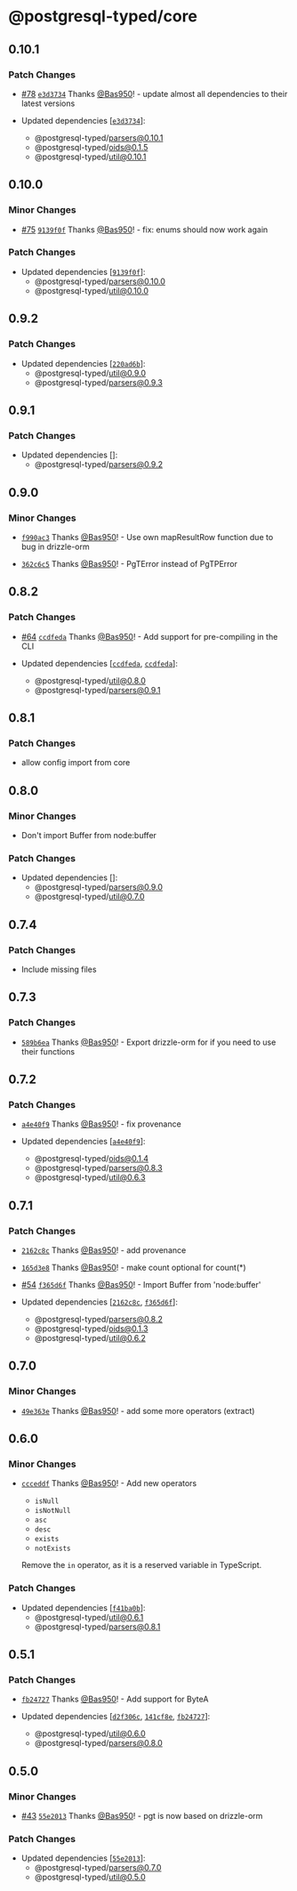 # @postgresql-typed/core

## 0.10.1

### Patch Changes

- [#78](https://github.com/PostgreSQL-Typed/PostgreSQL-Typed/pull/78) [`e3d3734`](https://github.com/PostgreSQL-Typed/PostgreSQL-Typed/commit/e3d373494880ffd7e4f23430f962f1b3cb308d6e) Thanks [@Bas950](https://github.com/Bas950)! - update almost all dependencies to their latest versions

- Updated dependencies [[`e3d3734`](https://github.com/PostgreSQL-Typed/PostgreSQL-Typed/commit/e3d373494880ffd7e4f23430f962f1b3cb308d6e)]:
  - @postgresql-typed/parsers@0.10.1
  - @postgresql-typed/oids@0.1.5
  - @postgresql-typed/util@0.10.1

## 0.10.0

### Minor Changes

- [#75](https://github.com/PostgreSQL-Typed/PostgreSQL-Typed/pull/75) [`9139f0f`](https://github.com/PostgreSQL-Typed/PostgreSQL-Typed/commit/9139f0fa62bc0b67d198ed5cdf107c2c92811ef6) Thanks [@Bas950](https://github.com/Bas950)! - fix: enums should now work again

### Patch Changes

- Updated dependencies [[`9139f0f`](https://github.com/PostgreSQL-Typed/PostgreSQL-Typed/commit/9139f0fa62bc0b67d198ed5cdf107c2c92811ef6)]:
  - @postgresql-typed/parsers@0.10.0
  - @postgresql-typed/util@0.10.0

## 0.9.2

### Patch Changes

- Updated dependencies [[`220ad6b`](https://github.com/PostgreSQL-Typed/PostgreSQL-Typed/commit/220ad6bc61b8c8c734ec43977cd87eaa0f6db45b)]:
  - @postgresql-typed/util@0.9.0
  - @postgresql-typed/parsers@0.9.3

## 0.9.1

### Patch Changes

- Updated dependencies []:
  - @postgresql-typed/parsers@0.9.2

## 0.9.0

### Minor Changes

- [`f990ac3`](https://github.com/PostgreSQL-Typed/PostgreSQL-Typed/commit/f990ac3af43fb1932eb28921d9a321583ea7fa3f) Thanks [@Bas950](https://github.com/Bas950)! - Use own mapResultRow function due to bug in drizzle-orm

- [`362c6c5`](https://github.com/PostgreSQL-Typed/PostgreSQL-Typed/commit/362c6c5c1a7094bec5c65607ffa436582f96bd27) Thanks [@Bas950](https://github.com/Bas950)! - PgTError instead of PgTPError

## 0.8.2

### Patch Changes

- [#64](https://github.com/PostgreSQL-Typed/PostgreSQL-Typed/pull/64) [`ccdfeda`](https://github.com/PostgreSQL-Typed/PostgreSQL-Typed/commit/ccdfeda0889527bf1b20f5376f53f31cdd02ec4f) Thanks [@Bas950](https://github.com/Bas950)! - Add support for pre-compiling in the CLI

- Updated dependencies [[`ccdfeda`](https://github.com/PostgreSQL-Typed/PostgreSQL-Typed/commit/ccdfeda0889527bf1b20f5376f53f31cdd02ec4f), [`ccdfeda`](https://github.com/PostgreSQL-Typed/PostgreSQL-Typed/commit/ccdfeda0889527bf1b20f5376f53f31cdd02ec4f)]:
  - @postgresql-typed/util@0.8.0
  - @postgresql-typed/parsers@0.9.1

## 0.8.1

### Patch Changes

- allow config import from core

## 0.8.0

### Minor Changes

- Don't import Buffer from node:buffer

### Patch Changes

- Updated dependencies []:
  - @postgresql-typed/parsers@0.9.0
  - @postgresql-typed/util@0.7.0

## 0.7.4

### Patch Changes

- Include missing files

## 0.7.3

### Patch Changes

- [`589b6ea`](https://github.com/PostgreSQL-Typed/PostgreSQL-Typed/commit/589b6ea6de9468888243409cb7df4ba8fe880be5) Thanks [@Bas950](https://github.com/Bas950)! - Export drizzle-orm for if you need to use their functions

## 0.7.2

### Patch Changes

- [`a4e40f9`](https://github.com/PostgreSQL-Typed/PostgreSQL-Typed/commit/a4e40f98b56cff64a1cd70d63fd11885c37a2d28) Thanks [@Bas950](https://github.com/Bas950)! - fix provenance

- Updated dependencies [[`a4e40f9`](https://github.com/PostgreSQL-Typed/PostgreSQL-Typed/commit/a4e40f98b56cff64a1cd70d63fd11885c37a2d28)]:
  - @postgresql-typed/oids@0.1.4
  - @postgresql-typed/parsers@0.8.3
  - @postgresql-typed/util@0.6.3

## 0.7.1

### Patch Changes

- [`2162c8c`](https://github.com/PostgreSQL-Typed/PostgreSQL-Typed/commit/2162c8c01c68a0e6540fe804e2d3dd891931ed2c) Thanks [@Bas950](https://github.com/Bas950)! - add provenance

- [`165d3e8`](https://github.com/PostgreSQL-Typed/PostgreSQL-Typed/commit/165d3e8a17e1eb09bfb90359377e18cb8f15643c) Thanks [@Bas950](https://github.com/Bas950)! - make count optional for count(\*)

- [#54](https://github.com/PostgreSQL-Typed/PostgreSQL-Typed/pull/54) [`f365d6f`](https://github.com/PostgreSQL-Typed/PostgreSQL-Typed/commit/f365d6f5ccc22a69db3db044676ff8c5d3c72edf) Thanks [@Bas950](https://github.com/Bas950)! - Import Buffer from 'node:buffer'

- Updated dependencies [[`2162c8c`](https://github.com/PostgreSQL-Typed/PostgreSQL-Typed/commit/2162c8c01c68a0e6540fe804e2d3dd891931ed2c), [`f365d6f`](https://github.com/PostgreSQL-Typed/PostgreSQL-Typed/commit/f365d6f5ccc22a69db3db044676ff8c5d3c72edf)]:
  - @postgresql-typed/parsers@0.8.2
  - @postgresql-typed/oids@0.1.3
  - @postgresql-typed/util@0.6.2

## 0.7.0

### Minor Changes

- [`49e363e`](https://github.com/PostgreSQL-Typed/PostgreSQL-Typed/commit/49e363eb1c1e0f87ebadec514522ab467cf8288c) Thanks [@Bas950](https://github.com/Bas950)! - add some more operators (extract)

## 0.6.0

### Minor Changes

- [`ccceddf`](https://github.com/PostgreSQL-Typed/PostgreSQL-Typed/commit/ccceddf41cac568d856ace78082160a3614adf4a) Thanks [@Bas950](https://github.com/Bas950)! - Add new operators

  - `isNull`
  - `isNotNull`
  - `asc`
  - `desc`
  - `exists`
  - `notExists`

  Remove the `in` operator, as it is a reserved variable in TypeScript.

### Patch Changes

- Updated dependencies [[`f41ba0b`](https://github.com/PostgreSQL-Typed/PostgreSQL-Typed/commit/f41ba0b1a93fb86577297384589b2c928adc9c29)]:
  - @postgresql-typed/util@0.6.1
  - @postgresql-typed/parsers@0.8.1

## 0.5.1

### Patch Changes

- [`fb24727`](https://github.com/PostgreSQL-Typed/PostgreSQL-Typed/commit/fb24727a22126012c8d884735c03f8eec4791315) Thanks [@Bas950](https://github.com/Bas950)! - Add support for ByteA

- Updated dependencies [[`d2f306c`](https://github.com/PostgreSQL-Typed/PostgreSQL-Typed/commit/d2f306cb908d86d4615195949f9fbcb1e8ab0e97), [`141cf8e`](https://github.com/PostgreSQL-Typed/PostgreSQL-Typed/commit/141cf8e9c17cdb91ab1c9f5461065c0b3b75e48c), [`fb24727`](https://github.com/PostgreSQL-Typed/PostgreSQL-Typed/commit/fb24727a22126012c8d884735c03f8eec4791315)]:
  - @postgresql-typed/util@0.6.0
  - @postgresql-typed/parsers@0.8.0

## 0.5.0

### Minor Changes

- [#43](https://github.com/PostgreSQL-Typed/PostgreSQL-Typed/pull/43) [`55e2013`](https://github.com/PostgreSQL-Typed/PostgreSQL-Typed/commit/55e201338a0283bfee5208bbc07bf7613a00f8f9) Thanks [@Bas950](https://github.com/Bas950)! - pgt is now based on drizzle-orm

### Patch Changes

- Updated dependencies [[`55e2013`](https://github.com/PostgreSQL-Typed/PostgreSQL-Typed/commit/55e201338a0283bfee5208bbc07bf7613a00f8f9)]:
  - @postgresql-typed/parsers@0.7.0
  - @postgresql-typed/util@0.5.0
